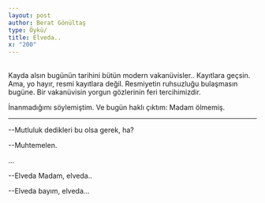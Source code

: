 ```yaml
---
layout: post
author: Berat Gönültaş
type: Öykü/
title: Elveda..
x: "200"
---
```

<br/>
Kayda alsın bugünün tarihini bütün modern vakanüvisler.. Kayıtlara geçsin. Ama, yo hayır, resmi kayıtlara değil. Resmiyetin ruhsuzluğu bulaşmasın bugüne. Bir vakanüvisin yorgun gözlerinin feri tercihimizdir.

İnanmadığımı söylemiştim. Ve bugün haklı çıktım: Madam ölmemiş.

---

--Mutluluk dedikleri bu olsa gerek, ha?

--Muhtemelen.

...

--Elveda Madam, elveda..

--Elveda bayım, elveda...
